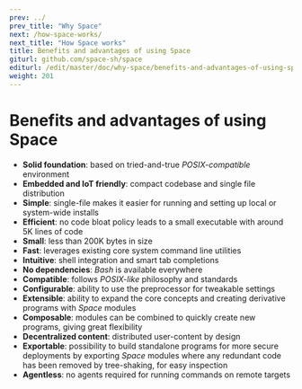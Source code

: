```yaml
---
prev: ../
prev_title: "Why Space"
next: /how-space-works/
next_title: "How Space works"
title: Benefits and advantages of using Space
giturl: github.com/space-sh/space
editurl: /edit/master/doc/why-space/benefits-and-advantages-of-using-space.md
weight: 201
---
```


# Benefits and advantages of using Space

- **Solid foundation**: based on tried-and-true _POSIX-compatible_ environment
- **Embedded and IoT friendly**: compact codebase and single file distribution
- **Simple**: single-file makes it easier for running and setting up local or system-wide installs
- **Efficient**: no code bloat policy leads to a small executable with around 5K lines of code
- **Small**: less than 200K bytes in size
- **Fast**: leverages existing core system command line utilities
- **Intuitive**: shell integration and smart tab completions
- **No dependencies**: _Bash_ is available everywhere
- **Compatible**: follows _POSIX-like_ philosophy and standards
- **Configurable**: ability to use the preprocessor for tweakable settings
- **Extensible**: ability to expand the core concepts and creating derivative programs with _Space_ modules
- **Composable**: modules can be combined to quickly create new programs, giving great flexibility
- **Decentralized content**: distributed user-content by design
- **Exportable**: possibility to build standalone programs for more secure deployments by exporting _Space_ modules where any redundant code has been removed by tree-shaking, for easy inspection
- **Agentless**: no agents required for running commands on remote targets  

